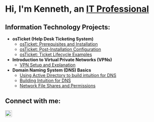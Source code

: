 <h1>Hi, I'm Kenneth, an <a href="https://www.linkedin.com/in/benjaminbode98
">IT Professional</a></h1>

<h2> Information Technology Projects:</h2>

- <b>osTicket (Help Desk Ticketing System)</b>
  - [osTicket: Prerequisites and Installation](https://github.com/kennethmoen/osticket-prereqs)
  - [osTicket: Post-Installation Configuration](https://github.com/kennethmoen/post-install-config/tree/main#readme)
  - [osTicket: Ticket Lifecycle Examples](https://github.com/kennethmoen/ticket-lifecycle)
- <b>Introduction to Virtual Private Networks (VPNs)</b>
    - [VPN Setup and Explanation](https://github.com/kennethmoen/VM-Setup-and-Explanation/tree/main)
- <b> Domain Naming System (DNS) Basics</b>
    - [Using Active Directory to build intuition for DNS](https://github.com/kennethmoen/Using-Active-Directory-to-build-intuition-for-DNS)
    - [Building Intuition for DNS](https://github.com/kennethmoen/Building-Intuition-For-DNS)
    - [Network File Shares and Permissions]()
  
 
      
      
     





<h2>Connect with me:</h2>

[<img align="left" alt="Josh | LinkedIn" width="22px" src="https://cdn.jsdelivr.net/npm/simple-icons@v3/icons/linkedin.svg" />][linkedin]

[linkedin]: https://www.linkedin.com/in/kenneth-moen-331304187/
